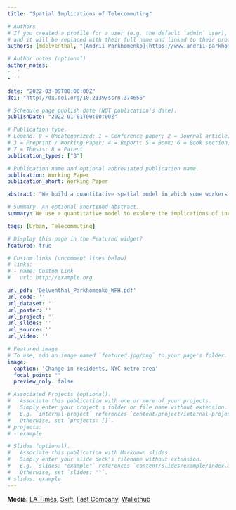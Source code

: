 ```yaml
---
title: "Spatial Implications of Telecommuting"

# Authors
# If you created a profile for a user (e.g. the default `admin` user), write the username (folder name) here 
# and it will be replaced with their full name and linked to their profile.
authors: [mdelventhal, "[Andrii Parkhomenko](https://www.andrii-parkhomenko.com/ \"Visit Andrii's website\")"]

# Author notes (optional)
author_notes:
- ''
- ''

date: "2022-03-09T00:00:00Z"
doi: "http://dx.doi.org/10.2139/ssrn.374655"

# Schedule page publish date (NOT publication's date).
publishDate: "2022-01-01T00:00:00Z"

# Publication type.
# Legend: 0 = Uncategorized; 1 = Conference paper; 2 = Journal article;
# 3 = Preprint / Working Paper; 4 = Report; 5 = Book; 6 = Book section;
# 7 = Thesis; 8 = Patent
publication_types: ["3"]

# Publication name and optional abbreviated publication name.
publication: Working Paper
publication_short: Working Paper

abstract: "We build a quantitative spatial model in which some workers can substitute on-site effort with work done from home. Ability and propensity to telecommute vary by education and industry, and telework mitigates the disutility of living far from the job site. We quantify our framework to match the distribution of jobs and residents across 4,502 U.S. locations. A permanent increase in the attractiveness of telework results in a rich pattern of reallocations within and across cities. There are winners and losers: income and welfare go up for workers who can telecommute, and down for those who cannot. This framework robustly predicts changes in residents observed 2020-2021. We use our model to evaluate two competing interpretations of the 2020 remote work shock, and conclude the change in preferences was more important than the change in technology."

# Summary. An optional shortened abstract.
summary: We use a quantitative model to explore the implications of increased remote work for the U.S. urban landscape. Our framework robustly predicts changes in residents observed 2020-2021.  We use our model to evaluate two competing interpretations of the 2020 remote work shock, and conclude the change in preferences was more important than the change in technology.<br/><br/>**Media:** [LA Times](https://www.latimes.com/opinion/story/2020-12-20/covid-los-angeles-cities-remote-work "LA Times"), [Skift](https://skift.com/2021/06/04/the-economic-dark-side-of-the-global-remote-work-movement/ "Skift"), [Fast Company](https://www.fastcompany.com/90635703/watch-these-4-trends-to-see-where-rent-prices-are-headed-after-the-pandemic?mc_cid=aa121d95f8 "Fast Company"), [Wallethub](https://wallethub.com/edu/hardest-working-cities-in-america/10424#expert=Andrii_Parkhomenko "Wallethub")

tags: [Urban, Telecommuting]

# Display this page in the Featured widget?
featured: true

# Custom links (uncomment lines below)
# links:
# - name: Custom Link
#   url: http://example.org

url_pdf: 'Delventhal_Parkhomenko_WFH.pdf'
url_code: ''
url_dataset: ''
url_poster: ''
url_project: ''
url_slides: ''
url_source: ''
url_video: ''

# Featured image
# To use, add an image named `featured.jpg/png` to your page's folder. 
image:
  caption: 'Change in residents, NYC metro area'
  focal_point: ""
  preview_only: false

# Associated Projects (optional).
#   Associate this publication with one or more of your projects.
#   Simply enter your project's folder or file name without extension.
#   E.g. `internal-project` references `content/project/internal-project/index.md`.
#   Otherwise, set `projects: []`.
# projects:
# - example

# Slides (optional).
#   Associate this publication with Markdown slides.
#   Simply enter your slide deck's filename without extension.
#   E.g. `slides: "example"` references `content/slides/example/index.md`.
#   Otherwise, set `slides: ""`.
# slides: example
---
```


**Media:** [LA Times](https://www.latimes.com/opinion/story/2020-12-20/covid-los-angeles-cities-remote-work "LA Times"), [Skift](https://skift.com/2021/06/04/the-economic-dark-side-of-the-global-remote-work-movement/ "Skift"), [Fast Company](https://www.fastcompany.com/90635703/watch-these-4-trends-to-see-where-rent-prices-are-headed-after-the-pandemic?mc_cid=aa121d95f8 "Fast Company"), [Wallethub](https://wallethub.com/edu/hardest-working-cities-in-america/10424#expert=Andrii_Parkhomenko "Wallethub")
